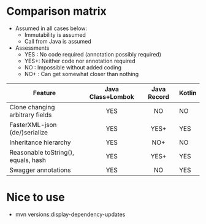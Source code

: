# Comparison matrix
- Assumed in all cases below:
  - Immutability is assumed
  - Call from Java is assumed
- Assessments
  - YES : No code required (annotation possibly required)
  - YES+: Neither code nor annotation required
  - NO  : Impossible without added coding  
  - NO+ : Can get somewhat closer than nothing

| Feature                             | Java Class+Lombok | Java Record | Kotlin |
|-------------------------------------|:-----------------:|:-----------:|:-------|
| Clone changing arbitrary fields     | YES               | NO          |  NO    |
| FasterXML-json (de/)serialize       | YES               | YES+        |  YES   |
| Inheritance hierarchy               | YES               | NO+         |  NO    |
| Reasonable toString(), equals, hash | YES               | YES+        |  YES   |
| Swagger annotations                 | YES               | NO          |  YES   |

# Nice to use
- mvn versions:display-dependency-updates